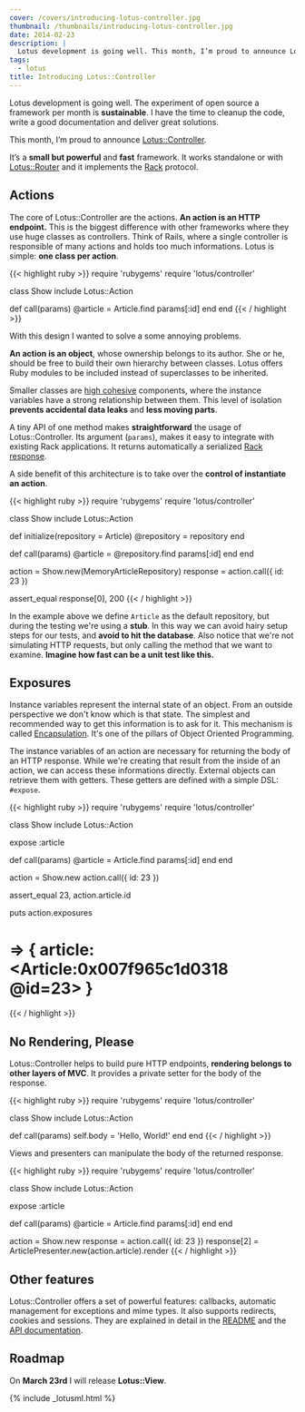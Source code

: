 ```yaml
---
cover: /covers/introducing-lotus-controller.jpg
thumbnail: /thumbnails/introducing-lotus-controller.jpg
date: 2014-02-23
description: |
  Lotus development is going well. This month, I’m proud to announce Lotus::Controller. It’s a small, powerful and fast Rack framework.
tags:
  - lotus
title: Introducing Lotus::Controller
---
```


Lotus development is going well.
The experiment of open source a framework per month is **sustainable**.
I have the time to cleanup the code, write a good documentation and deliver great solutions.

This month, I’m proud to announce [Lotus::Controller](https://github.com/lotus/controller).

It’s a **small but powerful** and **fast** framework.
It works standalone or with [Lotus::Router](https://github.com/lotus/router) and it implements the [Rack](http://rack.github.io) protocol.

## Actions

The core of Lotus::Controller are the actions.
**An action is an HTTP endpoint.**
This is the biggest difference with other frameworks where they use huge classes as controllers.
Think of Rails, where a single controller is responsible of many actions and holds too much informations.
Lotus is simple: **one class per action**.

{{< highlight ruby >}}
require 'rubygems'
require 'lotus/controller'

class Show
  include Lotus::Action

  def call(params)
    @article = Article.find params[:id]
  end
end
{{< / highlight >}}

With this design I wanted to solve a some annoying problems.

**An action is an object**, whose ownership belongs to its author.
She or he, should be free to build their own hierarchy between classes.
Lotus offers Ruby modules to be included instead of superclasses to be inherited.

Smaller classes are <a href="http://en.wikipedia.org/wiki/Cohesion_(computer_science)#High_cohesion">high cohesive</a> components, where the instance variables have a strong relationship between them.
This level of isolation **prevents accidental data leaks** and **less moving parts**.

A tiny API of one method makes **straightforward** the usage of Lotus::Controller.
Its argument (`params`), makes it easy to integrate with existing Rack applications.
It returns automatically a serialized [Rack response](http://rack.rubyforge.org/doc/SPEC.html).

A side benefit of this architecture is to take over the **control of instantiate an action**.

{{< highlight ruby >}}
require 'rubygems'
require 'lotus/controller'

class Show
  include Lotus::Action

  def initialize(repository = Article)
    @repository = repository
  end

  def call(params)
    @article = @repository.find params[:id]
  end
end

action   = Show.new(MemoryArticleRepository)
response = action.call({ id: 23 })

assert_equal response[0], 200
{{< / highlight >}}

In the example above we define `Article` as the default repository, but during the testing we're using a **stub**.
In this way we can avoid hairy setup steps for our tests, and **avoid to hit the database**.
Also notice that we're not simulating HTTP requests, but only calling the method that we want to examine.
**Imagine how fast can be a unit test like this.**

## Exposures

Instance variables represent the internal state of an object.
From an outside perspective we don't know which is that state.
The simplest and recommended way to get this information is to ask for it.
This mechanism is called <a href="http://en.wikipedia.org/wiki/Encapsulation_(object-oriented_programming)">Encapsulation</a>.
It's one of the pillars of Object Oriented Programming.

The instance variables of an action are necessary for returning the body of an HTTP response.
While we're creating that result from the inside of an action, we can access these informations directly.
External objects can retrieve them with getters. These getters are defined with a simple DSL: `#expose`.

{{< highlight ruby >}}
require 'rubygems'
require 'lotus/controller'

class Show
  include Lotus::Action

  expose :article

  def call(params)
    @article = Article.find params[:id]
  end
end

action = Show.new
action.call({ id: 23 })

assert_equal 23, action.article.id

puts action.exposures
  # => { article: <Article:0x007f965c1d0318 @id=23> }
{{< / highlight >}}

## No Rendering, Please

Lotus::Controller helps to build pure HTTP endpoints, **rendering belongs to other layers of MVC**.
It provides a private setter for the body of the response.

{{< highlight ruby >}}
require 'rubygems'
require 'lotus/controller'

class Show
  include Lotus::Action

  def call(params)
    self.body = 'Hello, World!'
  end
end
{{< / highlight >}}

Views and presenters can manipulate the body of the returned response.

{{< highlight ruby >}}
require 'rubygems'
require 'lotus/controller'

class Show
  include Lotus::Action

  expose :article

  def call(params)
    @article = Article.find params[:id]
  end
end

action      = Show.new
response    = action.call({ id: 23 })
response[2] = ArticlePresenter.new(action.article).render
{{< / highlight >}}

## Other features

Lotus::Controller offers a set of powerful features: callbacks, automatic management for exceptions and mime types.
It also supports redirects, cookies and sessions.
They are explained in detail in the [README](https://github.com/lotus/controller#lotuscontroller) and the [API documentation](http://rdoc.info/gems/lotus-controller).

## Roadmap

On **March 23rd** I will release **Lotus::View**.

{% include _lotusml.html %}

